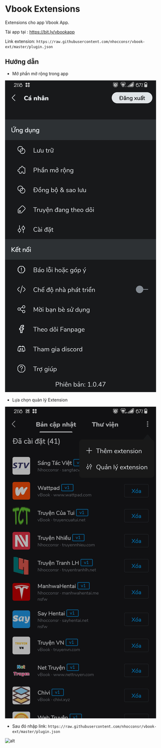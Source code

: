 # Vbook Extensions
Extensions cho app Vbook App.

Tải app tại : https://bit.ly/vbookapp

Link extension: ```https://raw.githubusercontent.com/nhocconsr/vbook-ext/master/plugin.json```

## Hướng dẫn
* Mở phần mở rộng trong app

![alt](huongdan/extension.jpg)

* Lựa chọn quản lý Extension

![alt](huongdan/add.jpg)

* Sau đó nhập link:
```https://raw.githubusercontent.com/nhocconsr/vbook-ext/master/plugin.json```

![alt](huongdan/adds.jpg)
